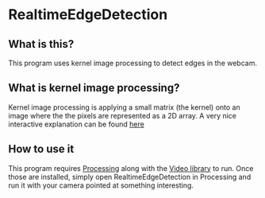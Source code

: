 # RealtimeEdgeDetection

## What is this?
This program uses kernel image processing to detect edges in the webcam.

## What is kernel image processing?
Kernel image processing is applying a small matrix (the kernel) onto an image where the the pixels are represented as a 2D array. A very nice interactive explanation can be found [here](http://setosa.io/ev/image-kernels/)
## How to use it
This program requires [Processing](https://processing.org/download/) along with the [Video library](https://processing.org/reference/libraries/video/index.html) to run. Once those are installed, simply open RealtimeEdgeDetection in Processing and run it with your camera pointed at something interesting.

